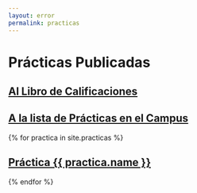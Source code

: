 ```yaml
---
layout: error
permalink: practicas
---
```


# Prácticas Publicadas

## [Al Libro de Calificaciones]({{site.calificador}})

## [A la lista de Prácticas en el Campus]({{site.campus_virtual}})

{% for practica in site.practicas %}

##  <a href="{{ practica.myurl }}">Práctica {{ practica.name }}</a>


{% endfor %}
